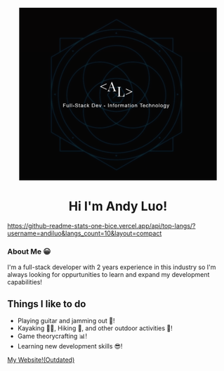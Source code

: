 <p align="center">
  <img src="images/read_me_profile_pic.PNG" width=450 />
</p>

<h1 align="center">
  Hi I'm Andy Luo!
</h1>

<!--
**AndiLuo/AndiLuo** is a ✨ _special_ ✨ repository because its `README.md` (this file) appears on your GitHub profile.

Here are some ideas to get you started:

- 🔭 I’m currently working on ...
- 🌱 I’m currently learning ...
- 👯 I’m looking to collaborate on ...
- 🤔 I’m looking for help with ...
- 💬 Ask me about ...
- 📫 How to reach me: ...
- 😄 Pronouns: ...
- ⚡ Fun fact: ...
-->
https://github-readme-stats-one-bice.vercel.app/api/top-langs/?username=andiluo&langs_count=10&layout=compact

### About Me 😀
I'm a full-stack developer with 2 years experience in this industry so I'm always looking for oppurtunities to learn and expand my development capabilities!

## Things I like to do
- Playing guitar and jamming out 🎸!
- Kayaking 🚣🏼, Hiking 🌲, and other outdoor activities 🌄!
- Game theorycrafting 📊!
- Learning new development skills 😎!

[My Website!(Outdated)](https://andyluo.xyz/)
